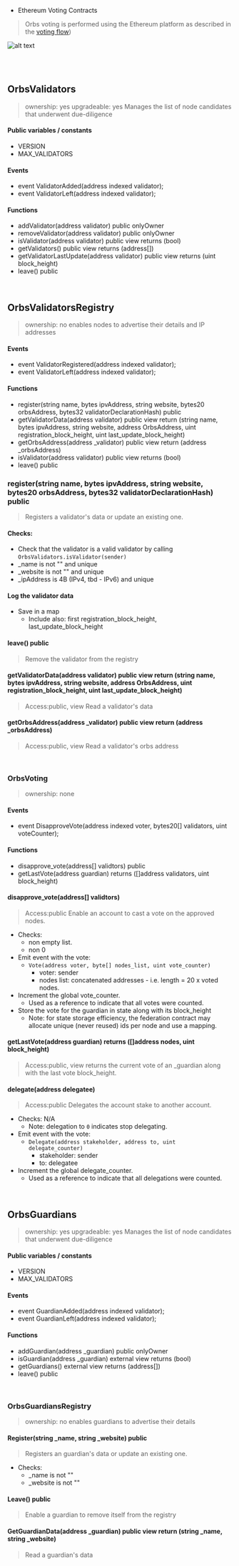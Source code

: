 * Ethereum Voting Contracts
> Orbs voting is performed using the Ethereum platform as described in the [voting flow](../../flows/voting.md))

![alt text][ethereum_contracts] <br/><br/>

[ethereum_contracts]: ../../_img/ethereum_contracts.png "Orbs Ethereum contracts"

&nbsp;
## OrbsValidators 
> ownership: yes
> upgradeable: yes
> Manages the list of node candidates that underwent due-diligence

#### Public variables / constants
* VERSION
* MAX_VALIDATORS 

#### Events
* event ValidatorAdded(address indexed validator);
* event ValidatorLeft(address indexed validator);

#### Functions
* addValidator(address validator) public onlyOwner
* removeValidator(address validator) public onlyOwner
* isValidator(address validator) public view returns (bool)
* getValidators() public view returns (address[])
* getValidatorLastUpdate(address validator) public view returns (uint block_height)
* leave() public

&nbsp;
## OrbsValidatorsRegistry
> ownership: no
> enables nodes to advertise their details and IP addresses

#### Events
* event ValidatorRegistered(address indexed validator);
* event ValidatorLeft(address indexed validator);

#### Functions
* register(string name, bytes ipvAddress, string website, bytes20 orbsAddress, bytes32 validatorDeclarationHash) public 
* getValidatorData(address validator) public view return (string name, bytes ipvAddress, string website, address OrbsAddress, uint registration_block_height, uint last_update_block_height)
* getOrbsAddress(address _validator) public view return (address _orbsAddress)
* isValidator(address validator) public view returns (bool)
* leave() public


### register(string name, bytes ipvAddress, string website, bytes20 orbsAddress, bytes32 validatorDeclarationHash) public 
> Registers a validator's data or update an existing one.

#### Checks:
* Check that the validator is a valid validator by calling `OrbsValidators.isValidator(sender)`
* _name is not "" and unique
* _website is not "" and unique
* _ipAddress is 4B (IPv4, tbd - IPv6) and unique

#### Log the validator data
* Save in a map
  * Include also: first registration_block_height, last_update_block_height
  
#### leave() public 
> Remove the validator from the registry

#### getValidatorData(address validator) public view return (string name, bytes ipvAddress, string website, address OrbsAddress, uint registration_block_height, uint last_update_block_height)
> Access:public, view
> Read a validator's data

#### getOrbsAddress(address _validator) public view return (address _orbsAddress)
> Access:public, view
> Read a validator's orbs address


&nbsp;
### OrbsVoting
> ownership: none

#### Events
* event DisapproveVote(address indexed voter, bytes20[] validators, uint voteCounter);

#### Functions
* disapprove_vote(address[] validtors) public
* getLastVote(address guardian) returns ([]address validators, uint block_height)

#### disapprove_vote(address[] validtors)
> Access:public
> Enable an account to cast a vote on the approved nodes.
* Checks:
  * non empty list.
  * non 0
* Emit event with the vote: 
  * `Vote(address voter, byte[] nodes_list, uint vote_counter)`
    * voter: sender
    * nodes list: concatenated addresses - i.e. length = 20 x voted nodes.
* Increment the global vote_counter.
  * Used as a reference to indicate that all votes were counted.
* Store the vote for the guardian in state along with its block_height
  * Note: for state storage efficiency, the federation contract may allocate unique (never reused) ids per node and use a mapping.


#### getLastVote(address guardian) returns ([]address nodes, uint block_height)
> Access:public, view
> returns the current vote of an _guardian along with the last vote block_height.


#### delegate(address delegatee)
> Access:public
> Delegates the account stake to another account.
* Checks: N/A
  * Note: delegation to `0` indicates stop delegating.
* Emit event with the vote: 
  * `Delegate(address stakeholder, address to, uint delegate_counter)`
    * stakeholder: sender
    * to: delegatee
* Increment the global delegate_counter.
  * Used as a reference to indicate that all delegations were counted.


&nbsp;
## OrbsGuardians 
> ownership: yes
> upgradeable: yes
> Manages the list of node candidates that underwent due-diligence

#### Public variables / constants
* VERSION
* MAX_VALIDATORS

#### Events
* event GuardianAdded(address indexed validator);
* event GuardianLeft(address indexed validator);

#### Functions
* addGuardian(address _guardian) public onlyOwner
* isGuardian(address _guardian) external view returns (bool)
* getGuardians() external view returns (address[])
* leave() public


&nbsp;
### OrbsGuardiansRegistry
> ownership: no
> enables guardians to advertise their details

#### Register(string _name, string _website) public 
> Registers an guardian's data or update an existing one.
* Checks:
  * _name is not ""
  * _website is not ""

#### Leave() public 
> Enable a guardian to remove itself from the registry

#### GetGuardianData(address _guardian) public view return (string _name, string _website)
> Read a guardian's data


